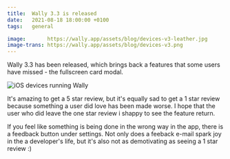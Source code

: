 ```yaml
---
title:  Wally 3.3 is released
date:   2021-08-18 18:00:00 +0100
tags:   general

image:       https://wally.app/assets/blog/devices-v3-leather.jpg
image-trans: https://wally.app/assets/blog/devices-v3.png
---
```


Wally 3.3 has been released, which brings back a features that some users have missed - the fullscreen card modal.

![iOS devices running Wally]({{page.image-trans}} "Wally once more has a fullscreen card modal")

It's amazing to get a 5 star review, but it's equally sad to get a 1 star review because something a user did love has been made worse. I hope that the user who did leave the one star review i shappy to see the feature return.

If you feel like something is being done in the wrong way in the app, there is a feedback button under settings. Not only does a feeback e-mail spark joy in the a developer's life, but it's also not as demotivating as seeing a 1 star review :)